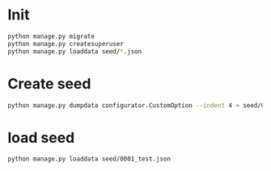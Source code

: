 # Init
```bash
python manage.py migrate
python manage.py createsuperuser
python manage.py loaddata seed/*.json
```

# Create seed
```bash
python manage.py dumpdata configurator.CustomOption --indent 4 > seed/0001_test.json
```

# load seed
```bash
python manage.py loaddata seed/0001_test.json
```
